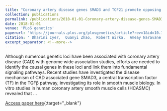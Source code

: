 ```yaml
---
title: "Coronary artery disease genes SMAD3 and TCF21 promote opposing interactive genetic programs that regulate smooth muscle cell differentiation and disease risk"
collection: publications
permalink: /publications/2018-01-01-Coronary-artery-disease-genes-SMAD3-and-TCF21-promote-opposing-interactive-genetic-programs-that-regulate-smooth-muscle-cell-differentiation-and-disease-risk
date: 2018-01-01
venue: 'PLoS genetics'
paperurl: 'https://journals.plos.org/plosgenetics/article?rev=1&id=10.1371/journal.pgen.1007681'
citation: ' Dharini Iyer,  Quanyi Zhao,  Robert Wirka,  Ameay Naravane,  Trieu Nguyen,  Boxiang Liu,  Manabu Nagao,  Paul Cheng,  Clint Miller,  Juyong Kim et al.&quot;Coronary artery disease genes SMAD3 and TCF21 promote opposing interactive genetic programs that regulate smooth muscle cell differentiation and disease risk.&quot; PLoS genetics, 2018.'
excerpt_separator: <!--more-->
---
```

<!--more-->
Although numerous genetic loci have been associated with coronary artery disease (CAD) with genome wide association studies, efforts are needed to identify the causal genes in these loci and link them into fundamental signaling pathways. Recent studies have investigated the disease mechanism of CAD associated gene SMAD3, a central transcription factor (TF) in the TGFβ pathway, investigating its role in smooth muscle biology. In vitro studies in human coronary artery smooth muscle cells (HCASMC) revealed that …

[Access paper here](https://journals.plos.org/plosgenetics/article?rev=1&id=10.1371/journal.pgen.1007681){:target="_blank"}
